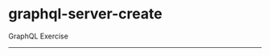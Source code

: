# graphql-server-create

GraphQL Exercise

---

<!-- [See The Project]()

![gscimg]()

[Patika](https://academy.patika.dev/tr/@alpk) -->
